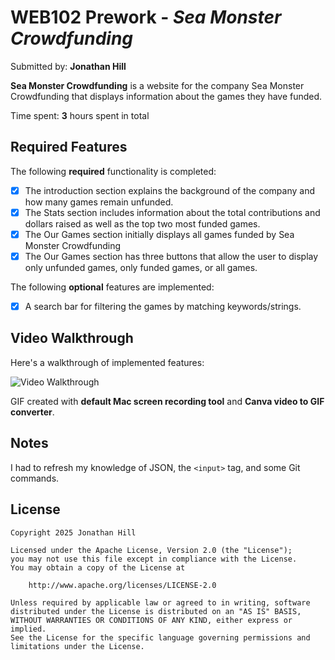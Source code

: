 # WEB102 Prework - *Sea Monster Crowdfunding*

Submitted by: **Jonathan Hill**

**Sea Monster Crowdfunding** is a website for the company Sea Monster Crowdfunding that displays information about the games they have funded.

Time spent: **3** hours spent in total

## Required Features

The following **required** functionality is completed:

* [x] The introduction section explains the background of the company and how many games remain unfunded.
* [x] The Stats section includes information about the total contributions and dollars raised as well as the top two most funded games.
* [x] The Our Games section initially displays all games funded by Sea Monster Crowdfunding
* [x] The Our Games section has three buttons that allow the user to display only unfunded games, only funded games, or all games.

The following **optional** features are implemented:

* [x] A search bar for filtering the games by matching keywords/strings.

## Video Walkthrough

Here's a walkthrough of implemented features:

<img src='/assets/app-walkthrough.gif' title='Video Walkthrough' width='' alt='Video Walkthrough' />

<!-- Replace this with whatever GIF tool you used! -->
GIF created with **default Mac screen recording tool** and **Canva video to GIF converter**.

## Notes

I had to refresh my knowledge of JSON, the `<input>` tag, and some Git commands.

## License

    Copyright 2025 Jonathan Hill

    Licensed under the Apache License, Version 2.0 (the "License");
    you may not use this file except in compliance with the License.
    You may obtain a copy of the License at

        http://www.apache.org/licenses/LICENSE-2.0

    Unless required by applicable law or agreed to in writing, software
    distributed under the License is distributed on an "AS IS" BASIS,
    WITHOUT WARRANTIES OR CONDITIONS OF ANY KIND, either express or implied.
    See the License for the specific language governing permissions and
    limitations under the License.
